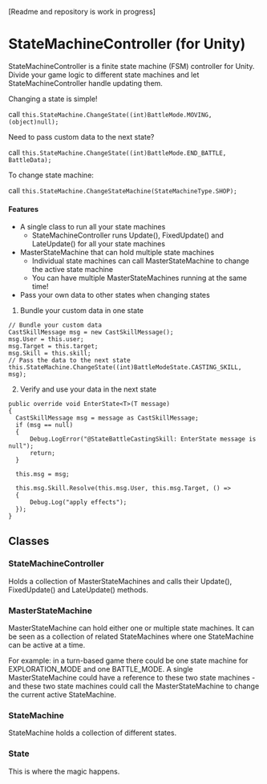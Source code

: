 [Readme and repository is work in progress]

# StateMachineController (for Unity)
StateMachineController is a finite state machine (FSM) controller for Unity. Divide your game logic to different state machines and let StateMachineController handle updating them.

Changing a state is simple!

call `this.StateMachine.ChangeState((int)BattleMode.MOVING, (object)null);`

Need to pass custom data to the next state?

call `this.StateMachine.ChangeState((int)BattleMode.END_BATTLE, BattleData);`

To change state machine:

call `this.StateMachine.ChangeStateMachine(StateMachineType.SHOP);`

#### Features
* A single class to run all your state machines
    * StateMachineController runs Update(), FixedUpdate() and LateUpdate() for all your state machines
* MasterStateMachine that can hold multiple state machines
    * Individual state machines can call MasterStateMachine to change the active state machine
    * You can have multiple MasterStateMachines running at the same time!
* Pass your own data to other states when changing states
1) Bundle your custom data in one state
```
// Bundle your custom data
CastSkillMessage msg = new CastSkillMessage();
msg.User = this.user;
msg.Target = this.target;
msg.Skill = this.skill;
// Pass the data to the next state
this.StateMachine.ChangeState((int)BattleModeState.CASTING_SKILL, msg);
```
2) Verify and use your data in the next state
```
public override void EnterState<T>(T message)
{
  CastSkillMessage msg = message as CastSkillMessage;
  if (msg == null)
  {
      Debug.LogError("@StateBattleCastingSkill: EnterState message is null");
      return;
  }

  this.msg = msg;

  this.msg.Skill.Resolve(this.msg.User, this.msg.Target, () => 
  {
      Debug.Log("apply effects");
  });
}
```

## Classes
### StateMachineController
Holds a collection of MasterStateMachines and calls their Update(), FixedUpdate() and LateUpdate() methods.

### MasterStateMachine
MasterStateMachine can hold either one or multiple state machines. It can be seen as a collection of related StateMachines where one StateMachine can be active at a time.
    
For example: in a turn-based game there could be one state machine for EXPLORATION_MODE and one BATTLE_MODE.
A single MasterStateMachine could have a reference to these two state machines - and these two state machines
could call the MasterStateMachine to change the current active StateMachine.
     
### StateMachine
StateMachine holds a collection of different states.

### State
This is where the magic happens.
